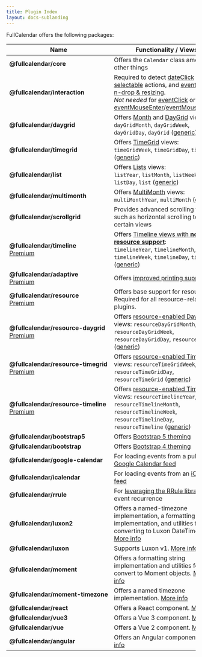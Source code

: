 ```yaml
---
title: Plugin Index
layout: docs-sublanding
---
```


FullCalendar offers the following packages:

<style>
  .plugin-table td:first-child strong { display: block; white-space: nowrap }
</style>

<table class='plugin-table'>
<thead>
  <tr>
    <th>Name</th>
    <th>Functionality / Views</th>
    <th>Yarn</th>
    <th>jsDelivr</th>
  </tr>
</thead>
<tbody>
  <tr>
    <td>
      <strong>@fullcalendar/core</strong>
    </td>
    <td>
      Offers the <code>Calendar</code> class among other things
    </td>
    <td><a href='https://yarnpkg.com/package/@fullcalendar/core'>Yarn</a></td>
    <td><a href='https://www.jsdelivr.com/package/npm/@fullcalendar/core?version={{ site.data.latest-releases.v6 }}'>jsDelivr</a></td>
  </tr>
  <tr>
    <td>
      <strong>@fullcalendar/interaction</strong>
    </td>
    <td>
      Required to detect <a href='dateClick'>dateClick</a> actions,
      <a href='selectable'>selectable</a> actions, and
      <a href='editable'>event drag-n-drop &amp; resizing</a>.<br />
      <em>Not needed</em> for
      <a href='eventClick'>eventClick</a> or
      <a href='eventMouseEnter'>eventMouseEnter</a>/<a href='eventMouseLeave'>eventMouseLeave</a>.
    </td>
    <td><a href='https://yarnpkg.com/package/@fullcalendar/interaction'>Yarn</a></td>
    <td><a href='https://www.jsdelivr.com/package/npm/@fullcalendar/interaction?version={{ site.data.latest-releases.v6 }}'>jsDelivr</a></td>
  </tr>
  <tr>
    <td>
      <strong>@fullcalendar/daygrid</strong>
    </td>
    <td>
      Offers <a href='month-view'>Month</a> and <a href='daygrid-view'>DayGrid</a> views:<br />
      <code>dayGridMonth</code>,
      <code>dayGridWeek</code>,
      <code>dayGridDay</code>,
      <code>dayGrid</code> (<a href='custom-view-with-settings'>generic</a>)
    </td>
    <td><a href='https://yarnpkg.com/package/@fullcalendar/daygrid'>Yarn</a></td>
    <td><a href='https://www.jsdelivr.com/package/npm/@fullcalendar/daygrid?version={{ site.data.latest-releases.v6 }}'>jsDelivr</a></td>
  </tr>
  <tr>
    <td>
      <strong>@fullcalendar/timegrid</strong>
    </td>
    <td>
      Offers <a href='timegrid-view'>TimeGrid</a> views:<br />
      <code>timeGridWeek</code>,
      <code>timeGridDay</code>,
      <code>timeGrid</code> (<a href='custom-view-with-settings'>generic</a>)
    </td>
    <td><a href='https://yarnpkg.com/package/@fullcalendar/timegrid'>Yarn</a></td>
    <td><a href='https://www.jsdelivr.com/package/npm/@fullcalendar/timegrid?version={{ site.data.latest-releases.v6 }}'>jsDelivr</a></td>
  </tr>
  <tr>
    <td>
      <strong>@fullcalendar/list</strong>
    </td>
    <td>
      Offers <a href='list-view'>Lists</a> views:<br />
      <code>listYear</code>,
      <code>listMonth</code>,
      <code>listWeek</code>,
      <code>listDay</code>,
      <code>list</code> (<a href='custom-view-with-settings'>generic</a>)
    </td>
    <td><a href='https://yarnpkg.com/package/@fullcalendar/list'>Yarn</a></td>
    <td><a href='https://www.jsdelivr.com/package/npm/@fullcalendar/list?version={{ site.data.latest-releases.v6 }}'>jsDelivr</a></td>
  </tr>
  <tr>
    <td>
      <strong>@fullcalendar/multimonth</strong>
    </td>
    <td>
      Offers <a href='multimonth-view'>MultiMonth</a> views:<br />
      <code>multiMonthYear</code>,
      <code>multiMonth</code> (<a href='custom-view-with-settings'>generic</a>)
    </td>
    <td><a href='https://yarnpkg.com/package/@fullcalendar/multimonth'>Yarn</a></td>
    <td><a href='https://www.jsdelivr.com/package/npm/@fullcalendar/multimonth?version={{ site.data.latest-releases.v6 }}'>jsDelivr</a></td>
  </tr>
  <tr>
    <td>
      <strong>@fullcalendar/scrollgrid</strong>
    </td>
    <td>
      Provides advanced scrolling features such as horizontal scrolling to certain views
    </td>
    <td><a href='https://yarnpkg.com/package/@fullcalendar/scrollgrid'>Yarn</a></td>
    <td><a href='https://www.jsdelivr.com/package/npm/@fullcalendar/scrollgrid?version={{ site.data.latest-releases.v6 }}'>jsDelivr</a></td>
  </tr>
  <tr>
    <td>
      <strong>@fullcalendar/timeline</strong>
      <a href='/pricing' class='badge'>Premium</a>
    </td>
    <td>
      Offers <a href='timeline-view-no-resources'>Timeline views with <strong>no resource support</strong></a>:<br />
      <code>timelineYear</code>,
      <code>timelineMonth</code>,
      <code>timelineWeek</code>,
      <code>timelineDay</code>,
      <code>timeline</code> (<a href='custom-view-with-settings'>generic</a>)
    </td>
    <td><a href='https://yarnpkg.com/package/@fullcalendar/timeline'>Yarn</a></td>
    <td><a href='https://www.jsdelivr.com/package/npm/@fullcalendar/timeline?version={{ site.data.latest-releases.v6 }}'>jsDelivr</a></td>
  </tr>
  <tr>
    <td>
      <strong>@fullcalendar/adaptive</strong>
      <a href='/pricing' class='badge'>Premium</a>
    </td>
    <td>
      Offers <a href='print'>improved printing support</a>.
    </td>
    <td><a href='https://yarnpkg.com/package/@fullcalendar/adaptive'>Yarn</a></td>
    <td><a href='https://www.jsdelivr.com/package/npm/@fullcalendar/adaptive?version={{ site.data.latest-releases.v6 }}'>jsDelivr</a></td>
  </tr>
  <tr>
    <td>
      <strong>@fullcalendar/resource</strong>
      <a href='/pricing' class='badge'>Premium</a>
    </td>
    <td>
      Offers base support for resources. Required for all resource-related plugins.
    </td>
    <td><a href='https://yarnpkg.com/package/@fullcalendar/resource'>Yarn</a></td>
    <td><a href='https://www.jsdelivr.com/package/npm/@fullcalendar/resource?version={{ site.data.latest-releases.v6 }}'>jsDelivr</a></td>
  </tr>
  <tr>
    <td>
      <strong>@fullcalendar/resource-daygrid</strong>
      <a href='/pricing' class='badge'>Premium</a>
    </td>
    <td>
      Offers <a href='resource-daygrid-view'>resource-enabled DayGrid</a> views:
      <code>resourceDayGridMonth</code>,
      <code>resourceDayGridWeek</code>,
      <code>resourceDayGridDay</code>,
      <code>resourceDayGrid</code> (<a href='custom-view-with-settings'>generic</a>)
    </td>
    <td><a href='https://yarnpkg.com/package/@fullcalendar/resource-daygrid'>Yarn</a></td>
    <td><a href='https://www.jsdelivr.com/package/npm/@fullcalendar/resource-daygrid?version={{ site.data.latest-releases.v6 }}'>jsDelivr</a></td>
  </tr>
  <tr>
    <td>
      <strong>@fullcalendar/resource-timegrid</strong>
      <a href='/pricing' class='badge'>Premium</a>
    </td>
    <td>
      Offers <a href='vertical-resource-view'>resource-enabled TimeGrid</a> views:
      <code>resourceTimeGridWeek</code>,
      <code>resourceTimeGridDay</code>,
      <code>resourceTimeGrid</code> (<a href='custom-view-with-settings'>generic</a>)
    </td>
    <td><a href='https://yarnpkg.com/package/@fullcalendar/resource-timegrid'>Yarn</a></td>
    <td><a href='https://www.jsdelivr.com/package/npm/@fullcalendar/resource-timegrid?version={{ site.data.latest-releases.v6 }}'>jsDelivr</a></td>
  </tr>
  <tr>
    <td>
      <strong>@fullcalendar/resource-timeline</strong>
      <a href='/pricing' class='badge'>Premium</a>
    </td>
    <td>
      Offers <a href='timeline-view'>resource-enabled Timeline</a> views:
      <code>resourceTimelineYear</code>,
      <code>resourceTimelineMonth</code>,
      <code>resourceTimelineWeek</code>,
      <code>resourceTimelineDay</code>,
      <code>resourceTimeline</code> (<a href='custom-view-with-settings'>generic</a>)
    </td>
    <td><a href='https://yarnpkg.com/package/@fullcalendar/resource-timeline'>Yarn</a></td>
    <td><a href='https://www.jsdelivr.com/package/npm/@fullcalendar/resource-timeline?version={{ site.data.latest-releases.v6 }}'>jsDelivr</a></td>
  </tr>
  <tr>
    <td>
      <strong>@fullcalendar/bootstrap5</strong>
    </td>
    <td>
      Offers <a href='bootstrap5'>Bootstrap 5 theming</a>
    </td>
    <td><a href='https://yarnpkg.com/package/@fullcalendar/bootstrap5'>Yarn</a></td>
    <td><a href='https://www.jsdelivr.com/package/npm/@fullcalendar/bootstrap5?version={{ site.data.latest-releases.v6 }}'>jsDelivr</a></td>
  </tr>
  <tr>
    <td>
      <strong>@fullcalendar/bootstrap</strong>
    </td>
    <td>
      Offers <a href='bootstrap4'>Bootstrap 4 theming</a>
    </td>
    <td><a href='https://yarnpkg.com/package/@fullcalendar/bootstrap'>Yarn</a></td>
    <td><a href='https://www.jsdelivr.com/package/npm/@fullcalendar/bootstrap?version={{ site.data.latest-releases.v6 }}'>jsDelivr</a></td>
  </tr>
  <tr>
    <td>
      <strong>@fullcalendar/google-calendar</strong>
    </td>
    <td>
      For loading events from a public <a href='google-calendar'>Google Calendar feed</a>
    </td>
    <td><a href='https://yarnpkg.com/package/@fullcalendar/google-calendar'>Yarn</a></td>
    <td><a href='https://www.jsdelivr.com/package/npm/@fullcalendar/google-calendar?version={{ site.data.latest-releases.v6 }}'>jsDelivr</a></td>
  </tr>
  <tr>
    <td>
      <strong>@fullcalendar/icalendar</strong>
    </td>
    <td>
      For loading events from an <a href='icalendar'>iCalendar feed</a>
    </td>
    <td><a href='https://yarnpkg.com/package/@fullcalendar/icalendar'>Yarn</a></td>
    <td><a href='https://www.jsdelivr.com/package/npm/@fullcalendar/icalendar?version={{ site.data.latest-releases.v6 }}'>jsDelivr</a></td>
  </tr>
  <tr>
    <td>
      <strong>@fullcalendar/rrule</strong>
    </td>
    <td>
      For <a href='rrule-plugin'>leveraging the RRule library</a> for event recurrence
    </td>
    <td><a href='https://yarnpkg.com/package/@fullcalendar/rrule'>Yarn</a></td>
    <td><a href='https://www.jsdelivr.com/package/npm/@fullcalendar/rrule?version={{ site.data.latest-releases.v6 }}'>jsDelivr</a></td>
  </tr>
  <tr>
    <td>
      <strong>@fullcalendar/luxon2</strong>
    </td>
    <td>
      Offers a named-timezone implementation, a formatting string implementation, and utilities for converting to Luxon DateTimes. <a href='luxon2'>More info</a>
    </td>
    <td><a href='https://yarnpkg.com/package/@fullcalendar/luxon2'>Yarn</a></td>
    <td><a href='https://www.jsdelivr.com/package/npm/@fullcalendar/luxon2?version={{ site.data.latest-releases.v6 }}'>jsDelivr</a></td>
  </tr>
  <tr>
    <td>
      <strong>@fullcalendar/luxon</strong>
    </td>
    <td>
      Supports Luxon v1. <a href='luxon1'>More info</a>
    </td>
    <td><a href='https://yarnpkg.com/package/@fullcalendar/luxon'>Yarn</a></td>
    <td><a href='https://www.jsdelivr.com/package/npm/@fullcalendar/luxon?version={{ site.data.latest-releases.v6 }}'>jsDelivr</a></td>
  </tr>
  <tr>
    <td>
      <strong>@fullcalendar/moment</strong>
    </td>
    <td>
      Offers a formatting string implementation and utilities fo convert to Moment objects. <a href='moment-plugin'>More info</a>
    </td>
    <td><a href='https://yarnpkg.com/package/@fullcalendar/moment'>Yarn</a></td>
    <td><a href='https://www.jsdelivr.com/package/npm/@fullcalendar/moment?version={{ site.data.latest-releases.v6 }}'>jsDelivr</a></td>
  </tr>
  <tr>
    <td>
      <strong>@fullcalendar/moment-timezone</strong>
    </td>
    <td>
      Offers a named timezone implementation. <a href='moment-timezone-plugin'>More info</a>
    </td>
    <td><a href='https://yarnpkg.com/package/@fullcalendar/moment-timezone'>Yarn</a></td>
    <td><a href='https://www.jsdelivr.com/package/npm/@fullcalendar/moment-timezone?version={{ site.data.latest-releases.v6 }}'>jsDelivr</a></td>
  </tr>
  <tr>
    <td>
      <strong>@fullcalendar/react</strong>
    </td>
    <td>
      Offers a React component. <a href='react'>More info</a>
    </td>
    <td><a href='https://yarnpkg.com/package/@fullcalendar/react'>Yarn</a></td>
    <td><a href='https://www.jsdelivr.com/package/npm/@fullcalendar/react?version={{ site.data.latest-releases.v6 }}'>jsDelivr</a></td>
  </tr>
  <tr>
    <td>
      <strong>@fullcalendar/vue3</strong>
    </td>
    <td>
      Offers a Vue 3 component. <a href='vue'>More info</a>
    </td>
    <td><a href='https://yarnpkg.com/package/@fullcalendar/vue3'>Yarn</a></td>
    <td><a href='https://www.jsdelivr.com/package/npm/@fullcalendar/vue3?version={{ site.data.latest-releases.v6 }}'>jsDelivr</a></td>
  </tr>
  <tr>
    <td>
      <strong>@fullcalendar/vue</strong>
    </td>
    <td>
      Offers a Vue 2 component. <a href='vue'>More info</a>
    </td>
    <td><a href='https://yarnpkg.com/package/@fullcalendar/vue'>Yarn</a></td>
    <td><a href='https://www.jsdelivr.com/package/npm/@fullcalendar/vue?version={{ site.data.latest-releases.v6 }}'>jsDelivr</a></td>
  </tr>
  <tr>
    <td>
      <strong>@fullcalendar/angular</strong>
    </td>
    <td>
      Offers an Angular component. <a href='angular'>More info</a>
    </td>
    <td><a href='https://yarnpkg.com/package/@fullcalendar/angular'>Yarn</a></td>
    <td><a href='https://www.jsdelivr.com/package/npm/@fullcalendar/angular?version={{ site.data.latest-releases.v6 }}'>jsDelivr</a></td>
  </tr>
</tbody>
</table>
